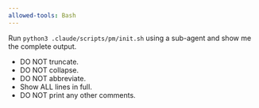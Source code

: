 ```yaml
---
allowed-tools: Bash
---
```


Run `python3 .claude/scripts/pm/init.sh` using a sub-agent and show me the complete output.

- DO NOT truncate.
- DO NOT collapse.
- DO NOT abbreviate.
- Show ALL lines in full.
- DO NOT print any other comments.
